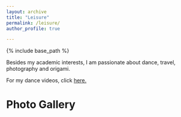 ```yaml
---
layout: archive
title: "Leisure"
permalink: /leisure/
author_profile: true

---
```


{% include base_path %}

Besides my academic interests, I am passionate about dance, travel, photography and origami.

For my dance videos, click [here.](https://www.youtube.com/playlist?list=PLcnIS_QQxbfi6pMZFp8i_mGnmUf6J8elc)

Photo Gallery
===============

 

